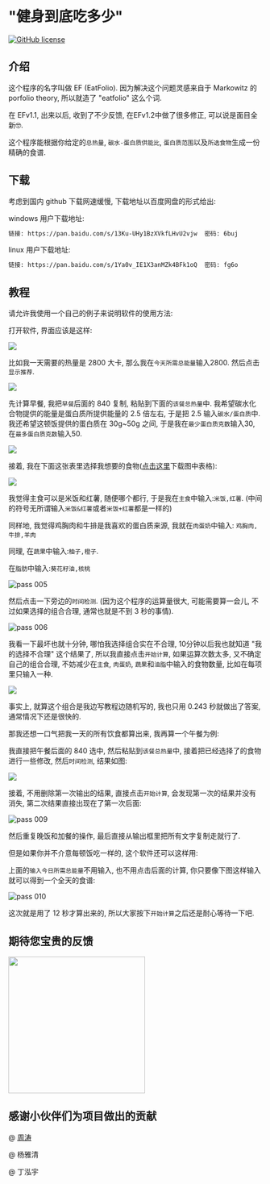 # "健身到底吃多少"

[![GitHub license](https://img.shields.io/github/license/wangshub/wechat_jump_game.svg)](https://github.com/caoxuCarlos/EF/blob/master/LICENSE)


## 介绍

这个程序的名字叫做 EF (EatFolio). 因为解决这个问题灵感来自于  Markowitz 的 porfolio theory, 所以就造了 "eatfolio" 这么个词. 

在 EFv1.1, 出来以后, 收到了不少反馈, 在EFv1.2中做了很多修正, 可以说是面目全新🤓.

这个程序能根据你给定的`总热量`, `碳水-蛋白质供能比`, `蛋白质范围`以及`所选食物`生成一份精确的食谱. 

## 下载

考虑到国内 github 下载网速缓慢, 下载地址以百度网盘的形式给出: 

windows 用户下载地址:

```markdown
链接: https://pan.baidu.com/s/13Ku-UHy1BzXVkfLHvU2vjw  密码: 6buj
```

linux 用户下载地址: 

```markdown
链接: https://pan.baidu.com/s/1Ya0v_IE1X3anMZk4BFk1oQ  密码: fg6o
```

## 教程

请允许我使用一个自己的例子来说明软件的使用方法: 

打开软件, 界面应该是这样:

![](https://github.com/caoxuCarlos/EF/raw/master/pictures/ef1.2/001.png)

比如我一天需要的热量是 2800 大卡, 那么我在`今天所需总能量`输入2800. 然后点击`显示推荐`.

![](https://github.com/caoxuCarlos/EF/raw/master/pictures/ef1.2/002.png)

先计算早餐, 我把`早餐`后面的 840 复制, 粘贴到下面的`该餐总热量`中. 我希望碳水化合物提供的能量是蛋白质所提供能量的 2.5 倍左右, 于是把 2.5 输入`碳水/蛋白质`中. 我还希望这顿饭提供的蛋白质在 30g~50g 之间, 于是我在`最少蛋白质克数`输入30, 在`最多蛋白质克数`输入50. 

![](https://github.com/caoxuCarlos/EF/raw/master/pictures/ef1.2/003.png)

接着, 我在下面这张表里选择我想要的食物([点击这里](https://github.com/caoxuCarlos/EF/raw/master/foodlist.xlsx)下载图中表格):

![](https://github.com/caoxuCarlos/EF/raw/master/pictures/ef1.2/004.png)

我觉得主食可以是米饭和红薯, 随便哪个都行, 于是我在`主食`中输入:`米饭,红薯`. (中间的符号无所谓输入`米饭&红薯`或者`米饭+红薯`都是一样的)

同样地, 我觉得鸡胸肉和牛排是我喜欢的蛋白质来源, 我就在`肉蛋奶`中输入: `鸡胸肉,牛排,羊肉`

同理, 在`蔬果`中输入:`柚子,橙子`. 

在`脂肪`中输入:`葵花籽油,核桃`

![pass 005](https://github.com/caoxuCarlos/EF/raw/master/pictures/ef1.2/005.png)

然后点击一下旁边的`时间检测`. (因为这个程序的运算量很大, 可能需要算一会儿, 不过如果选择的组合合理, 通常也就是不到 3 秒的事情).

![pass 006](https://github.com/caoxuCarlos/EF/raw/master/pictures/ef1.2/006.png)

我看一下最坏也就十分钟, 哪怕我选择组合实在不合理, 10分钟以后我也就知道 "我的选择不合理" 这个结果了, 所以我直接点击`开始计算`, 如果运算次数太多, 又不确定自己的组合合理, 不妨减少在`主食`, `肉蛋奶`, `蔬果`和`油脂`中输入的食物数量, 比如在每项里只输入一种. 

![](https://github.com/caoxuCarlos/EF/raw/master/pictures/ef1.2/007.png)

事实上, 就算这个组合是我边写教程边随机写的, 我也只用 0.243 秒就做出了答案, 通常情况下还是很快的. 

那我还想一口气把我一天的所有饮食都算出来, 我再算一个午餐为例: 

我直接把午餐后面的 840 选中, 然后粘贴到`该餐总热量`中, 接着把已经选择了的食物进行一些修改, 然后`时间检测`, 结果如图: 

![](https://github.com/caoxuCarlos/EF/raw/master/pictures/ef1.2/008.png)

接着, 不用删除第一次输出的结果, 直接点击`开始计算`, 会发现第一次的结果并没有消失, 第二次结果直接出现在了第一次后面:

![pass 009](https://github.com/caoxuCarlos/EF/raw/master/pictures/ef1.2/009.png)

然后重复晚饭和加餐的操作, 最后直接从输出框里把所有文字复制走就行了. 

但是如果你并不介意每顿饭吃一样的, 这个软件还可以这样用: 

上面的`输入今日所需总能量`不用输入, 也不用点击后面的计算, 你只要像下图这样输入就可以得到一个全天的食谱:

![pass 010](https://github.com/caoxuCarlos/EF/raw/master/pictures/ef1.2/010.png)

这次就是用了 12 秒才算出来的, 所以大家按下`开始计算`之后还是耐心等待一下吧. 

## 期待您宝贵的反馈

<img src="https://github.com/caoxuCarlos/EF/raw/master/pictures/feedback_qrcode.png" width="271">

## 感谢小伙伴们为项目做出的贡献

@ [周涛](https://github.com/ZhouTao)

@ 杨雅清

@ 丁泓宇

